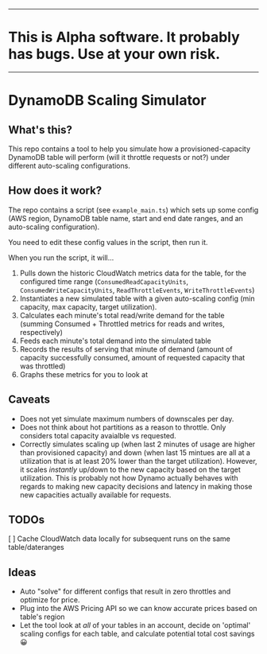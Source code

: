 
--------
# This is Alpha software. It probably has bugs. Use at your own risk.
--------

# DynamoDB Scaling Simulator

## What's this?
This repo contains a tool to help you simulate how a provisioned-capacity DynamoDB table will perform (will it throttle requests or not?) under different auto-scaling configurations.

## How does it work?
The repo contains a script (see `example_main.ts`) which sets up some config (AWS region, DynamoDB table name, start and end date ranges, and an auto-scaling configuration). 

You need to edit these config values in the script, then run it.

When you run the script, it will...
1. Pulls down the historic CloudWatch metrics data for the table, for the configured time range (`ConsumedReadCapacityUnits`, `ConsumedWriteCapacityUnits`, `ReadThrottleEvents`,  `WriteThrottleEvents`)
2. Instantiates a new simulated table with a given auto-scaling config (min capacity, max capacity, target utilization).
3. Calculates each minute's total read/write demand for the table (summing Consumed + Throttled metrics for reads and writes, respectively)
4. Feeds each minute's total demand into the simulated table
5. Records the results of serving that minute of demand (amount of capacity successfully consumed, amount of requested capacity that was throttled)
6. Graphs these metrics for you to look at


## Caveats
- Does not yet simulate maximum numbers of downscales per day.
- Does not think about hot partitions as a reason to throttle. Only considers total capacity avaialble vs requested.
- Correctly simulates scaling up (when last 2 minutes of usage are higher than provisioned capacity) and down (when last 15 mintues are all at a utilization that is at least 20% lower than the target utilization). However, it scales _instantly_ up/down to the new capacity based on the target utilization. This is probably not how Dynamo actually behaves with regards to making new capacity decisions and latency in making those new capacities actually available for requests.

## TODOs
[ ] Cache CloudWatch data locally for subsequent runs on the same table/dateranges

## Ideas
- Auto "solve" for different configs that result in zero throttles and optimize for price.
- Plug into the AWS Pricing API so we can know accurate prices based on table's region
- Let the tool look at _all_ of your tables in an account, decide on 'optimal' scaling configs for each table, and calculate potential total cost savings 😀